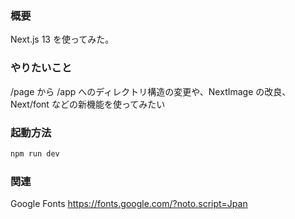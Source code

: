 ### 概要
Next.js 13 を使ってみた。

### やりたいこと
/page から /app へのディレクトリ構造の変更や、NextImage の改良、Next/font などの新機能を使ってみたい

### 起動方法
```bash
npm run dev
```

### 関連

Google Fonts
https://fonts.google.com/?noto.script=Jpan